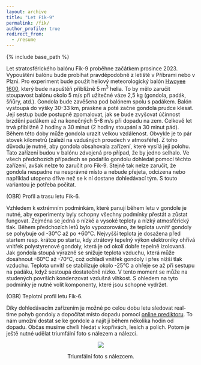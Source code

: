 ```yaml
---
layout: archive
title: "Let Fík-9"
permalink: /fik/
author_profile: true
redirect_from:
  - /resume
---
```


{% include base_path %}

Let stratosférického balónu Fík-9 proběhne začátkem prosince 2023. Vypouštění balónu bude probíhat pravděpodobně z letiště v Příbrami nebo v Plzni. Pro experiment bude použit heliový meteorologický balón [Hwoyee 1600](http://hwoyee.com/#), který bude napuštěň přibližně 5 m<sup>3</sup> helia. To by mělo zaručit stoupavost balónu okolo 5 m/s při užitečné váze 2,5 kg (gondola, padák, šňůry, atd.). Gondola bude zavěšena pod balónem spolu s padákem. Balón vystoupá do výšky 30-33 km, praskne a poté začne gondola prudce klesat. Její sestup bude postupně zpomalovat, jak se bude zvyšovat účinnost brzdění padákem až na konečných 5-8 m/s při dopadu na zem. Celkově let trvá přibližně 2 hodiny a 30 minut (2 hodiny stoupání a 30 minut pád). Během této doby může gondola urazit velkou vzdálenost. Obvykle je to pár stovek kilometrů (záleží na vzdušných proudech v atmosféře). Z toho důvodu je nutné, aby gondola obsahovala zařízení, které vysílá její polohu. Tato zařízení budou v balónu zdvojená pro případ, že by jedno selhalo. Ve všech předchozích případech se podařilo gondolu dohledat pomocí těchto zařízení, avšak nelze to zaručit pro Fík-9. Stejně tak nelze zaručit, že gondola nespadne na nesprávné místo a nebude přejeta, odcizena nebo například utopena dříve než se k ní dostane dohledávací tým. S touto variantou je potřeba počítat.

(OBR) Profil a trasu letu Fík-6.

Vzhledem k extrémním podmínkám, které panují během letu v gondole je nutné, aby experimenty byly schopny všechny podmínky přestát a zůstat fungovat. Zejména se jedná o nízké a vysoké teploty a nízký atmosférický tlak. Během předchozích letů bylo vypozorováno, že teplota uvnitř gondoly se pohybuje od -30°C až po +60°C. Nejvyšší teplota je dosažena před startem resp. krátce po startu, kdy ztrátový tepelný výkon elektroniky ohřívá vnitřek polystyrenové gondoly, která je od okolí dobře tepelně izolovaná. Jak gondola stoupá výrazně se snižuje teplota vzduchu, která může dosáhnout -60°C až -70°C, což ochladí vnitřek gondoly i přes nížší tlak vzduchu. Teplota unvitř se stabilizuje okolo -25°C a ohřeje se až při sestupu na padáku, když sestoupá dostatečně nízko. V tento moment se může na studených površích kondenzovat vzdušná vlhkost. S ohledem na tyto podmínky je nutné volit komponenty, které jsou schopné vydržet.

(OBR) Teplotní profil letu Fík-6.

Díky dohledávacím zařízením je možné po celou dobu letu sledovat real-time pohyb gondoly a dopočítat místo dopadu pomocí [online prediktoru](https://amateur.sondehub.org). To nám umožní dostat se ke gondole a najít ji během několika hodin od dopadu. Občas musíme chvíli hledat v kopřivách, lesích a polích. Potom je ještě nutné udělat triumfální foto s nálezem a nálezci.

<p align = "center"><img src = "https://odz-ujf-av-cr.github.io/images/Fik-8/img1.jpg"></p><p align = "center">
Triumfální foto s nálezcem.
</p>
